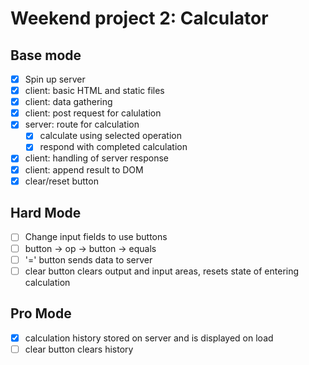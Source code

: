 # Weekend project 2: Calculator
## Base mode
- [x] Spin up server
- [x] client: basic HTML and static files
- [x] client: data gathering
- [x] client: post request for calulation
- [x] server: route for calculation
    - [x] calculate using selected operation
    - [x] respond with completed calculation
- [x] client: handling of server response
- [x] client: append result to DOM
- [x] clear/reset button
## Hard Mode
- [ ] Change input fields to use buttons
- [ ] button -> op -> button -> equals
- [ ] '=' button sends data to server
- [ ] clear button clears output and input areas, resets state of entering calculation
## Pro Mode
- [x] calculation history stored on server and is displayed on load
- [ ] clear button clears history
